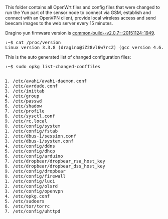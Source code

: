 This folder contains all OpenWrt files and config files that were changed to run the Yun part of the sensor node to connect via GSM, establish and connect with an OpenVPN client, provide local wireless access and send beecam images to the web server every 15 minutes.

Dragino yun firmware version is <a href="http://www.dragino.com/downloads/downloads/motherboards/ms14/Firmware/Yun/Legacy_Firmware/common-build--v2.0.7--20151124-1949/">common-build--v2.0.7--20151124-1949</a>.

<pre>:~$ cat /proc/version 
Linux version 3.3.8 (dragino@iZ28vl6w7rcZ) (gcc version 4.6.3 20120201 (prerelease) (Linaro GCC 4.6-2012.02) ) #2 Tue Nov 24 15:51:41 CST 2015</pre>
This is the auto generated list of changed configuration files:
<pre>:~$ sudo opkg list-changed-conffiles
<ol>
<li>/etc/avahi/avahi-daemon.conf
<li>/etc/avrdude.conf
<li>/etc/inittab
<li>/etc/group
<li>/etc/passwd
<li>/etc/shadow
<li>/etc/profile
<li>/etc/sysctl.conf
<li>/etc/rc.local
<li>/etc/config/system
<li>/etc/config/fstab
<li>/etc/dbus-1/session.conf
<li>/etc/dbus-1/system.conf
<li>/etc/config/ddns
<li>/etc/config/dhcp
<li>/etc/config/arduino
<li>/etc/dropbear/dropbear_rsa_host_key
<li>/etc/dropbear/dropbear_dss_host_key
<li>/etc/config/dropbear
<li>/etc/config/firewall
<li>/etc/config/luci
<li>/etc/config/olsrd
<li>/etc/config/openvpn
<li>/etc/opkg.conf
<li>/etc/sudoers
<li>/etc/tor/torrc
<li>/etc/config/uhttpd
</pre>
